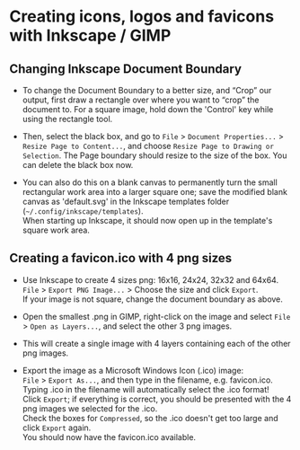 # Creating icons, logos and favicons with Inkscape / GIMP
## Changing Inkscape Document Boundary
* To change the Document Boundary to a better size, and “Crop” our output,
first draw a rectangle over where you want to “crop” the document to.
For a square image, hold down the 'Control' key while using the rectangle tool.   

* Then, select the black box, and go to `File` > `Document Properties...` > `Resize Page to Content...`,
and choose `Resize Page to Drawing or Selection`. The Page boundary should resize to the size of the box.
You can delete the black box now.

* You can also do this on a blank canvas to permanently turn the small rectangular work area into a larger square one;
save the modified blank canvas as 'default.svg' in the Inkscape templates folder (`~/.config/inkscape/templates`).   
When starting up Inkscape, it should now open up in the template's square work area.

## Creating a favicon.ico with 4 png sizes
* Use Inkscape to create 4 sizes png: 16x16, 24x24, 32x32 and 64x64.  
`File` > `Export PNG Image...` > Choose the size and click `Export`.  
If your image is not square, change the document boundary as above.

* Open the smallest .png in GIMP, right-click on the image and select `File` > `Open as Layers...`,
and select the other 3 png images.

* This will create a single image with 4 layers containing each of the other png images.

* Export the image as a Microsoft Windows Icon (.ico) image:   
`File` > `Export As...`, and then type in the filename, e.g. favicon.ico.  
Typing .ico in the filename will automatically select the .ico format!  
Click `Export`; if everything is correct, you should be presented with the 4 png images we selected for the .ico.  
Check the boxes for `Compressed`, so the .ico doesn't get too large and click `Export` again.  
You should now have the favicon.ico available.
